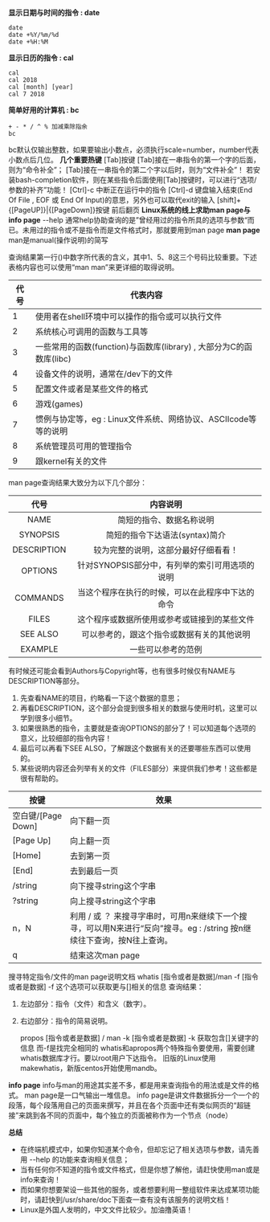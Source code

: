 **显示日期与时间的指令 : date**

```
date
date +%Y/%m/%d
date +%H:%M
```

**显示日历的指令 : cal**

```
cal
cal 2018
cal [month] [year]
cal 7 2018
```

**简单好用的计算机 : bc**

```
+ - * / ^ % 加减乘除指余
bc
```

bc默认仅输出整数，如果要输出小数点，必须执行scale=number，number代表小数点后几位。
**几个重要热键**
[Tab]按键
[Tab]接在一串指令的第一个字的后面，则为“命令补全”；
[Tab]接在一串指令的第二个字以后时，则为“文件补全”！
若安装bash-completion软件，则在某些指令后面使用[Tab]按键时，可以进行“选项/参数的补齐”功能！
[Ctrl]-c	中断正在运行中的指令
[Ctrl]-d	键盘输入结束(End Of File , EOF 或 End Of Input)的意思，另外也可以取代exit的输入
[shift]+{[PageUP]}|{[PageDown]}按键 前后翻页
**Linux系统的线上求助man page与info page**
--help
通常help协助查询的是”曾经用过的指令所具的选项与参数“而已。未用过的指令或不是指令而是文件格式时，那就要用到man page
**man page** 
man是manual(操作说明)的简写

查询结果第一行()中数字所代表的含义，其中1、5、8这三个号码比较重要。下述表格内容也可以使用“man man”来更详细的取得说明。

| 代号 | 代表内容                                                     |
| ---- | ------------------------------------------------------------ |
| 1    | 使用者在shell环境中可以操作的指令或可以执行文件              |
| 2    | 系统核心可调用的函数与工具等                                 |
| 3    | 一些常用的函数(function)与函数库(library) , 大部分为C的函数库(libc) |
| 4    | 设备文件的说明，通常在/dev下的文件                           |
| 5    | 配置文件或者是某些文件的格式                                 |
| 6    | 游戏(games)                                                  |
| 7    | 惯例与协定等，eg : Linux文件系统、网络协议、ASCIIcode等等的说明 |
| 8    | 系统管理员可用的管理指令                                     |
| 9    | 跟kernel有关的文件                                           |

man page查询结果大致分为以下几个部分：

|    代号     |                     内容说明                     |
| :---------: | :----------------------------------------------: |
|    NAME     |             简短的指令、数据名称说明             |
|  SYNOPSIS   |          简短的指令下达语法(syntax)简介          |
| DESCRIPTION |       较为完整的说明，这部分最好仔细看看！       |
|   OPTIONS   |  针对SYNOPSIS部分中，有列举的索引可用选项的说明  |
|  COMMANDS   | 当这个程序在执行的时候，可以在此程序中下达的命令 |
|    FILES    |   这个程序或数据所使用或参考或链接到的某些文件   |
|  SEE ALSO   |    可以参考的，跟这个指令或数据有关的其他说明    |
|   EXAMPLE   |                一些可以参考的范例                |

有时候还可能会看到Authors与Copyright等，也有很多时候仅有NAME与DESCRIPTION等部分。

1. 先查看NAME的项目，约略看一下这个数据的意思；
2. 再看DESCRIPTION，这个部分会提到很多相关的数据与使用时机，这里可以学到很多小细节。
3. 如果很熟悉的指令，主要就是查询OPTIONS的部分了！可以知道每个选项的意义，比较细部的指令内容！
4. 最后可以再看下SEE ALSO，了解跟这个数据有关的还要哪些东西可以使用的。
5. 某些说明内容还会列举有关的文件（FILES部分）来提供我们参考！这些都是很有帮助的。

| 按键               | 效果                                                         |
| ------------------ | ------------------------------------------------------------ |
| 空白键/[Page Down] | 向下翻一页                                                   |
| [Page Up]          | 向上翻一页                                                   |
| [Home]             | 去到第一页                                                   |
| [End]              | 去到最后一页                                                 |
| /string            | 向下搜寻string这个字串                                       |
| ?string            | 向上搜寻string这个字串                                       |
| n，N               | 利用 / 或 ？ 来搜寻字串时，可用n来继续下一个搜寻，可以用N来进行“反向”搜寻。eg : /string 按n继续往下查询，按N往上查询。 |
| q                  | 结束这次man page                                             |

搜寻特定指令/文件的man page说明文档
whatis [指令或者是数据]/man -f [指令或者是数据]	-f 这个选项可以获取更与[]相关的信息
查询结果：

1. 左边部分：指令（文件）和含义（数字）。

2. 右边部分：指令的简易说明。

   propos [指令或者是数据] / man -k [指令或者是数据]	-k 获取包含[]关键字的信息  而-f是找完全相同的
   whatis和apropos两个特殊指令要使用，需要创建whatis数据库才行。要以root用户下达指令。
   旧版的Linux使用makewhatis，新版centos开始使用mandb。

**info page**
info与man的用途其实差不多，都是用来查询指令的用法或是文件的格式。
man page是一口气输出一堆信息。
info page是讲文件数据拆分一个一个的段落，每个段落用自己的页面来撰写，并且在各个页面中还有类似网页的“超链接”来跳到各不同的页面中，每个独立的页面被称作为一个节点（node）

**总结**

- 在终端机模式中，如果你知道某个命令，但却忘记了相关选项与参数，请先善用  --help 的功能来查询相关信息；
- 当有任何你不知道的指令或文件格式，但是你想了解他，请赶快使用man或是info来查询！
- 而如果你想要架设一些其他的服务，或者想要利用一整组软件来达成某项功能时，请赶快到/usr/share/doc下面查一查有没有该服务的说明文档！
- Linux是外国人发明的，中文文件比较少。加油撸英语！

